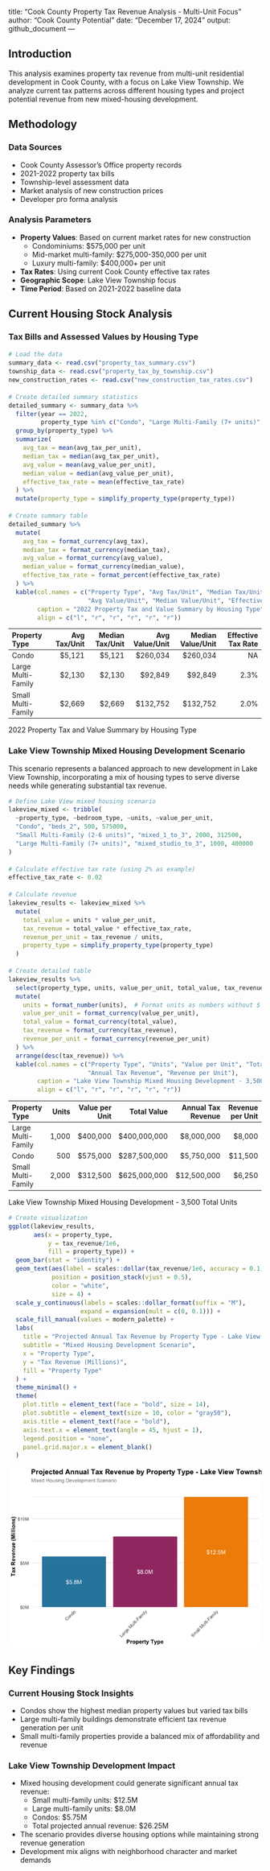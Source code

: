 
title: “Cook County Property Tax Revenue Analysis - Multi-Unit Focus”
author: “Cook County Potential” date: “December 17, 2024” output:
github_document —

## Introduction

This analysis examines property tax revenue from multi-unit residential
development in Cook County, with a focus on Lake View Township. We
analyze current tax patterns across different housing types and project
potential revenue from new mixed-housing development.

## Methodology

### Data Sources

- Cook County Assessor’s Office property records
- 2021-2022 property tax bills
- Township-level assessment data
- Market analysis of new construction prices
- Developer pro forma analysis

### Analysis Parameters

- **Property Values**: Based on current market rates for new
  construction
  - Condominiums: \$575,000 per unit
  - Mid-market multi-family: \$275,000-350,000 per unit
  - Luxury multi-family: \$400,000+ per unit
- **Tax Rates**: Using current Cook County effective tax rates
- **Geographic Scope**: Lake View Township focus
- **Time Period**: Based on 2021-2022 baseline data

## Current Housing Stock Analysis

### Tax Bills and Assessed Values by Housing Type

``` r
# Load the data
summary_data <- read.csv("property_tax_summary.csv")
township_data <- read.csv("property_tax_by_township.csv")
new_construction_rates <- read.csv("new_construction_tax_rates.csv")

# Create detailed summary statistics
detailed_summary <- summary_data %>%
  filter(year == 2022,
         property_type %in% c("Condo", "Large Multi-Family (7+ units)", "Small Multi-Family (2-6 units)")) %>%
  group_by(property_type) %>%
  summarize(
    avg_tax = mean(avg_tax_per_unit),
    median_tax = median(avg_tax_per_unit),
    avg_value = mean(avg_value_per_unit),
    median_value = median(avg_value_per_unit),
    effective_tax_rate = mean(effective_tax_rate)
  ) %>%
  mutate(property_type = simplify_property_type(property_type))

# Create summary table
detailed_summary %>%
  mutate(
    avg_tax = format_currency(avg_tax),
    median_tax = format_currency(median_tax),
    avg_value = format_currency(avg_value),
    median_value = format_currency(median_value),
    effective_tax_rate = format_percent(effective_tax_rate)
  ) %>%
  kable(col.names = c("Property Type", "Avg Tax/Unit", "Median Tax/Unit", 
                      "Avg Value/Unit", "Median Value/Unit", "Effective Tax Rate"),
        caption = "2022 Property Tax and Value Summary by Housing Type",
        align = c("l", "r", "r", "r", "r", "r"))
```

| Property Type | Avg Tax/Unit | Median Tax/Unit | Avg Value/Unit | Median Value/Unit | Effective Tax Rate |
|:---|---:|---:|---:|---:|---:|
| Condo | \$5,121 | \$5,121 | \$260,034 | \$260,034 | NA |
| Large Multi-Family | \$2,130 | \$2,130 | \$92,849 | \$92,849 | 2.3% |
| Small Multi-Family | \$2,669 | \$2,669 | \$132,752 | \$132,752 | 2.0% |

2022 Property Tax and Value Summary by Housing Type

### Lake View Township Mixed Housing Development Scenario

This scenario represents a balanced approach to new development in Lake
View Township, incorporating a mix of housing types to serve diverse
needs while generating substantial tax revenue.

``` r
# Define Lake View mixed housing scenario
lakeview_mixed <- tribble(
  ~property_type, ~bedroom_type, ~units, ~value_per_unit,
  "Condo", "beds_2", 500, 575000,
  "Small Multi-Family (2-6 units)", "mixed_1_to_3", 2000, 312500,
  "Large Multi-Family (7+ units)", "mixed_studio_to_3", 1000, 400000
)

# Calculate effective tax rate (using 2% as example)
effective_tax_rate <- 0.02

# Calculate revenue
lakeview_results <- lakeview_mixed %>%
  mutate(
    total_value = units * value_per_unit,
    tax_revenue = total_value * effective_tax_rate,
    revenue_per_unit = tax_revenue / units,
    property_type = simplify_property_type(property_type)
  )

# Create detailed table
lakeview_results %>%
  select(property_type, units, value_per_unit, total_value, tax_revenue, revenue_per_unit) %>%
  mutate(
    units = format_number(units),  # Format units as numbers without $ sign
    value_per_unit = format_currency(value_per_unit),
    total_value = format_currency(total_value),
    tax_revenue = format_currency(tax_revenue),
    revenue_per_unit = format_currency(revenue_per_unit)
  ) %>%
  arrange(desc(tax_revenue)) %>%
  kable(col.names = c("Property Type", "Units", "Value per Unit", "Total Value", 
                      "Annual Tax Revenue", "Revenue per Unit"),
        caption = "Lake View Township Mixed Housing Development - 3,500 Total Units",
        align = c("l", "r", "r", "r", "r", "r"))
```

| Property Type | Units | Value per Unit | Total Value | Annual Tax Revenue | Revenue per Unit |
|:---|---:|---:|---:|---:|---:|
| Large Multi-Family | 1,000 | \$400,000 | \$400,000,000 | \$8,000,000 | \$8,000 |
| Condo | 500 | \$575,000 | \$287,500,000 | \$5,750,000 | \$11,500 |
| Small Multi-Family | 2,000 | \$312,500 | \$625,000,000 | \$12,500,000 | \$6,250 |

Lake View Township Mixed Housing Development - 3,500 Total Units

``` r
# Create visualization
ggplot(lakeview_results, 
       aes(x = property_type, 
           y = tax_revenue/1e6, 
           fill = property_type)) +
  geom_bar(stat = "identity") +
  geom_text(aes(label = scales::dollar(tax_revenue/1e6, accuracy = 0.1, suffix = "M")),
            position = position_stack(vjust = 0.5),
            color = "white",
            size = 4) +
  scale_y_continuous(labels = scales::dollar_format(suffix = "M"),
                    expand = expansion(mult = c(0, 0.1))) +
  scale_fill_manual(values = modern_palette) +
  labs(
    title = "Projected Annual Tax Revenue by Property Type - Lake View Township",
    subtitle = "Mixed Housing Development Scenario",
    x = "Property Type",
    y = "Tax Revenue (Millions)",
    fill = "Property Type"
  ) +
  theme_minimal() +
  theme(
    plot.title = element_text(face = "bold", size = 14),
    plot.subtitle = element_text(size = 10, color = "gray50"),
    axis.title = element_text(face = "bold"),
    axis.text.x = element_text(angle = 45, hjust = 1),
    legend.position = "none",
    panel.grid.major.x = element_blank()
  )
```

![](tax_revenue_analysis_files/figure-gfm/lakeview_mixed_housing-1.png)<!-- -->

## Key Findings

### Current Housing Stock Insights

- Condos show the highest median property values but varied tax bills
- Large multi-family buildings demonstrate efficient tax revenue
  generation per unit
- Small multi-family properties provide a balanced mix of affordability
  and revenue

### Lake View Township Development Impact

- Mixed housing development could generate significant annual tax
  revenue:
  - Small multi-family units: \$12.5M
  - Large multi-family units: \$8.0M
  - Condos: \$5.75M
  - Total projected annual revenue: \$26.25M
- The scenario provides diverse housing options while maintaining strong
  revenue generation
- Development mix aligns with neighborhood character and market demands

